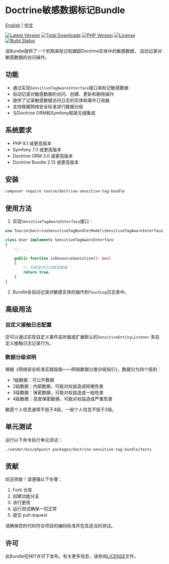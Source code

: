 # Doctrine敏感数据标记Bundle

[English](README.md) | [中文](README.zh-CN.md)

[![Latest Version](https://img.shields.io/packagist/v/tourze/doctrine-sensitive-tag-bundle.svg?style=flat-square)](https://packagist.org/packages/tourze/doctrine-sensitive-tag-bundle)
[![Total Downloads](https://img.shields.io/packagist/dt/tourze/doctrine-sensitive-tag-bundle.svg?style=flat-square)](https://packagist.org/packages/tourze/doctrine-sensitive-tag-bundle)
[![PHP Version](https://img.shields.io/packagist/php-v/tourze/doctrine-sensitive-tag-bundle.svg?style=flat-square)](https://packagist.org/packages/tourze/doctrine-sensitive-tag-bundle)
[![License](https://img.shields.io/packagist/l/tourze/doctrine-sensitive-tag-bundle.svg?style=flat-square)](https://packagist.org/packages/tourze/doctrine-sensitive-tag-bundle)
[![Build Status](https://img.shields.io/github/actions/workflow/status/tourze/php-monorepo/ci.yml?style=flat-square)](https://github.com/tourze/php-monorepo/actions)

该Bundle提供了一个机制来标记和跟踪Doctrine实体中的敏感数据，
自动记录对敏感数据的访问操作。

## 功能

- 通过实现`SensitiveTagAwareInterface`接口来标记敏感数据
- 自动记录对敏感数据的访问、创建、更新和删除操作
- 提供了记录敏感数据访问日志的实体和事件订阅器
- 支持根据网络安全标准进行数据分级
- 与Doctrine ORM和Symfony框架无缝集成

## 系统要求

- PHP 8.1 或更高版本
- Symfony 7.3 或更高版本
- Doctrine ORM 3.0 或更高版本
- Doctrine Bundle 2.13 或更高版本

## 安装

```bash
composer require tourze/doctrine-sensitive-tag-bundle
```

## 使用方法

1. 实现`SensitiveTagAwareInterface`接口：

```php
use Tourze\DoctrineSensitiveTagBundle\Model\SensitiveTagAwareInterface;

class User implements SensitiveTagAwareInterface
{
    // ...

    public function isResourceSensitive(): bool
    {
        // 判断是否包含敏感数据
        return true;
    }
}
```

2. Bundle会自动记录对敏感实体的操作到`TouchLog`日志表中。

## 高级用法

### 自定义接触日志配置

您可以通过实现自定义事件监听器或扩展默认的`SensitiveEntityListener`
来自定义接触日志记录行为。

### 数据分级说明

根据《网络安全标准实践指南——网络数据分类分级指引》，数据分为四个级别：

- 1级数据：可公开数据
- 2级数据：内部数据，可能对权益造成轻微危害
- 3级数据：保密数据，可能对权益造成一般危害
- 4级数据：高度保密数据，可能对权益造成严重危害

敏感个人信息通常不低于4级，一般个人信息不低于2级。

## 单元测试

运行以下命令执行单元测试：

```bash
./vendor/bin/phpunit packages/doctrine-sensitive-tag-bundle/tests
```

## 贡献

欢迎贡献！请遵循以下步骤：

1. Fork 仓库
2. 创建功能分支
3. 进行更改
4. 运行测试确保一切正常
5. 提交 pull request

请确保您的代码符合项目的编码标准并包含适当的测试。

## 许可

此Bundle在MIT许可下发布。有关更多信息，请参阅[LICENSE](LICENSE)文件。 